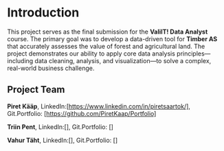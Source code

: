 # Introduction
This project serves as the final submission for the **ValiIT! Data Analyst** course. The primary goal was to develop a data-driven tool for **Timber AS** that accurately assesses the value of forest and agricultural land. The project demonstrates our ability to apply core data analysis principles—including data cleaning, analysis, and visualization—to solve a complex, real-world business challenge.

## Project Team
**Piret Kääp**, LinkedIn:[https://www.linkedin.com/in/piretsaartok/], Git.Portfolio: [https://github.com/PiretKaap/Portfolio]

**Triin Pent**, LinkedIn:[], Git.Portfolio: []

**Vahur Täht**, LinkedIn:[], Git.Portfolio: []


